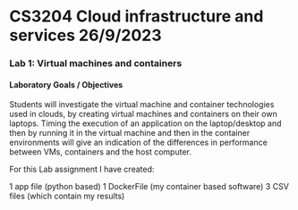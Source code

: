 # CS3204 Cloud infrastructure and services 26/9/2023

<h3>Lab 1: Virtual machines and containers </h3>

<h4>Laboratory Goals / Objectives</h4>
Students will investigate the virtual machine and container technologies used in clouds, by creating virtual machines and containers on their own laptops. Timing the execution of an application on the laptop/desktop and then by running it in the virtual machine and then in the container environments will give an indication of the differences in performance between VMs, containers and the host computer.


For this Lab assignment I have created:

<a>1 app file (python based)</a>
<a>1 DockerFile (my container based software)</a>
<a>3 CSV files (which contain my results)</a>